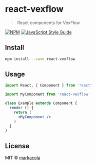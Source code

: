 # react-vexflow

> React components for VexFlow

[![NPM](https://img.shields.io/npm/v/react-vexflow.svg)](https://www.npmjs.com/package/react-vexflow) [![JavaScript Style Guide](https://img.shields.io/badge/code_style-standard-brightgreen.svg)](https://standardjs.com)

## Install

```bash
npm install --save react-vexflow
```

## Usage

```jsx
import React, { Component } from 'react'

import MyComponent from 'react-vexflow'

class Example extends Component {
  render () {
    return (
      <MyComponent />
    )
  }
}
```

## License

MIT © [markacola](https://github.com/markacola)
